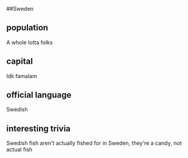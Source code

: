 ##Sweden
## population
A whole lotta folks

## capital
Idk famalam
 
## official language
Swedish

## interesting trivia
Swedish fish aren't actually fished for in Sweden, they're a candy, not actual fish



